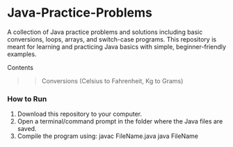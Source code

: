 # Java-Practice-Problems
A collection of Java practice problems and solutions including basic conversions, loops, arrays, and switch-case programs.
This repository is meant for learning and practicing Java basics with simple, beginner-friendly examples.

Contents
>> Conversions (Celsius to Fahrenheit, Kg to Grams)





### How to Run 

1. Download this repository to your computer.  
2. Open a terminal/command prompt in the folder where the Java files are saved.  
3. Compile the program using:
    javac FileName.java
    java FileName

